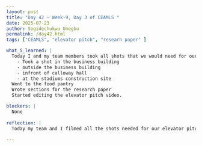 ```yaml
---
layout: post
title: "Day 42 – Week-9, Day 3 of CEAMLS "
date: 2025-07-23
author: Sogidechukwu Unegbu
permalink: /day42.html
tags: ["CEAMLS", "elevator pitch", "researh paper" ]

what_i_learned: |
  Today I and my team members took all shots that we would need for our elevator pitch after brainstorming ideas
    - Took a shot in the business building
    - outside the business building
    - infront of calloway hall
    - at the stadiums construction site
  Went to the food pantry 
  Wrote sections for the research paper
  Started editing the elevator pitch video.

blockers: |
  None
  
reflection: |
  Today my team and I filmed all the shots needed for our elevator pitch after brainstorming ideas. We recorded scenes in the business building, outside it, in front of Calloway Hall, and at the stadium construction site. I also stopped by the food pantry, wrote sections of the research paper, and started editing the elevator pitch video.
 
---
```

